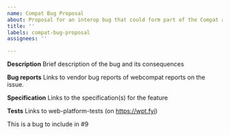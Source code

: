 ```yaml
---
name: Compat Bug Proposal
about: Proposal for an interop bug that could form part of the Compat area (#9)
title: ''
labels: compat-bug-proposal
assignees: ''

---
```


**Description**
Brief description of the bug and its consequences

**Bug reports**
Links to vendor bug reports of webcompat reports on the issue.

**Specification**
Links to the specification(s) for the feature

**Tests**
Links to web-platform-tests (on https://wpt.fyi)

This is a bug to include in #9
